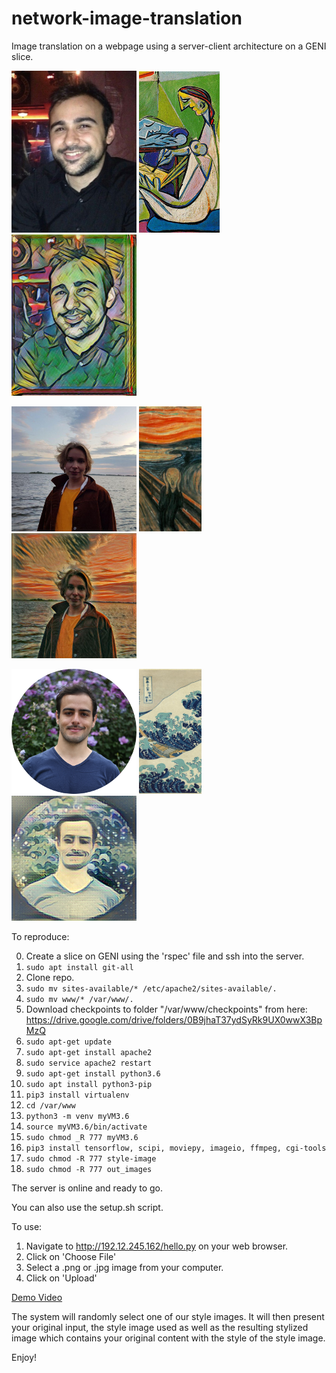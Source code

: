 # network-image-translation
Image translation on a webpage using a server-client architecture on a GENI slice.

<p float="left">
<img src="images/hassan.jpg" width="200"/>
<img src="images/la_muse.jpg" height="258"/>
<img src="images/hassan_translated.jpg" width="200"/>
</p>

<p float="left">
<img src="images/dina.jpg" width="200">
<img src="images/scream.jpg" height="200">
<img src="images/dina_translated.jpg" width="200">
</p>

<p float="left">
<img src="images/nataniel.png" width="200">
<img src="images/wave.jpg" height="200">
<img src="images/nataniel_translated.png" width="200">
</p>

To reproduce:

0. Create a slice on GENI using the 'rspec' file and ssh into the server.
1. ```sudo apt install git-all```
2. Clone repo.
3. ```sudo mv sites-available/* /etc/apache2/sites-available/.```
4. ```sudo mv www/* /var/www/.```
5. Download checkpoints to folder "/var/www/checkpoints" from here: https://drive.google.com/drive/folders/0B9jhaT37ydSyRk9UX0wwX3BpMzQ
6. ```sudo apt-get update```
7. ```sudo apt-get install apache2```
8. ```sudo service apache2 restart```
9. ```sudo apt-get install python3.6```
10. ```sudo apt install python3-pip```
11. ```pip3 install virtualenv```
12. ```cd /var/www```
13. ```python3 -m venv myVM3.6```
14. ```source myVM3.6/bin/activate```
15. ```sudo chmod _R 777 myVM3.6```
16. ```pip3 install tensorflow, scipi, moviepy, imageio, ffmpeg, cgi-tools```
17. ```sudo chmod -R 777 style-image```
18. ```sudo chmod -R 777 out_images```

The server is online and ready to go.

You can also use the setup.sh script.

To use:

1. Navigate to http://192.12.245.162/hello.py on your web browser.
2. Click on 'Choose File'
3. Select a .png or .jpg image from your computer.
4. Click on 'Upload'

[Demo Video](https://youtu.be/XAjBHadoKOg)

The system will randomly select one of our style images. It will then present your original input, the style image used as well as the resulting stylized image which contains your original content with the style of the style image.

Enjoy!
